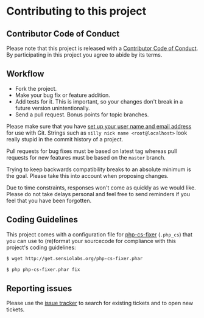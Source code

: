 # Contributing to this project

## Contributor Code of Conduct

Please note that this project is released with a
[Contributor Code of Conduct](CODE_OF_CONDUCT.md).
By participating in this project you agree to abide by its terms.

## Workflow

* Fork the project.
* Make your bug fix or feature addition.
* Add tests for it. This is important, so your changes don't break
  in a future version unintentionally.
* Send a pull request. Bonus points for topic branches.

Please make sure that you have [set up your user name and email address](http://git-scm.com/book/en/v2/Getting-Started-First-Time-Git-Setup)
for use with Git. Strings such as `silly nick name <root@localhost>`
look really stupid in the commit history of a project.

Pull requests for bug fixes must be based on latest tag whereas pull
requests for new features must be based on the `master` branch.

Trying to keep backwards compatibility breaks to an absolute minimum is
the goal. Please take this into account when proposing changes.

Due to time constraints, responses won't come as quickly as we would
like. Please do not take delays personal and feel free to send reminders
if you feel that you have been forgotten.

## Coding Guidelines

This project comes with a configuration file for
[php-cs-fixer](https://github.com/FriendsOfPHP/PHP-CS-Fixer) (`.php_cs`)
that you can use to (re)format your sourcecode for compliance with this
project's coding guidelines:

```bash
$ wget http://get.sensiolabs.org/php-cs-fixer.phar

$ php php-cs-fixer.phar fix
```

## Reporting issues

Please use the [issue tracker](https://github.com/sjorek/runtime-capability/issues)
to search for existing tickets and to open new tickets.
